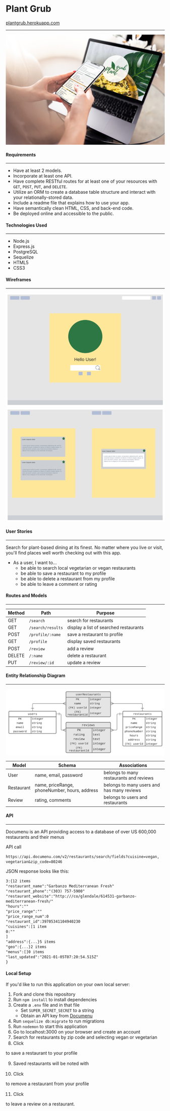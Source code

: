# Plant Grub
[plantgrub.herokuapp.com](https://plantgrub.herokuapp.com/)
___
![mockup](public/images/mockup.png)
#### Requirements
___

* Have at least 2 models.
* Incorporate at least one API.
* Have complete RESTful routes for at least one of your resources with `GET`, `POST`, `PUT`, and `DELETE`.
* Utilize an ORM to create a database table structure and interact with your relationally-stored data.
* Include a readme file that explains how to use your app.
* Have semantically clean HTML, CSS, and back-end code.
* Be deployed online and accessible to the public.

#### Technologies Used
___
* Node.js
* Express.js
* PostgreSQL
* Sequelize
* HTML5
* CSS3

#### Wireframes
___
![wireframe](public/images/wireframe.png)
![wireframe2](public/images/wireframe2.png)

#### User Stories
___
Search for plant-based dining at its finest. No matter where you live or visit, you'll find places well worth checking out with this app.
* As a user, I want to...
    * be able to search local vegetarian or vegan restaurants
    * be able to save a restaurant to my profile
    * be able to delete a restaurant from my profile
    * be able to leave a comment or rating

#### Routes and Models
___

| Method | Path | Purpose |
| ------ | -------------- | -------------------------------- |
| GET | `/search` | search for restaurants |
| GET | `/search/results` | display a list of searched restaurants |
| POST | `/profile/:name` | save a restaurant to profile |
| GET | `/profile` | display saved restaurants |
| POST | `/review` | add a review |
| DELETE | `/:name` | delete a restaurant |
| PUT | `/review/:id` | update a review |

#### Entity Relationship Diagram<br>
___
![ERD](public/images/erd.png)
<br>

| Model | Schema | Associations |
| ------| -------| ----------------------------------------- |
| User| name, email, password | belongs to many restaurants and reviews|
| Restaurant | name, priceRange, phoneNumber, hours, address | belongs to many users and has many reviews|
| Review | rating, comments | belongs to users and restaurants |

#### API
____
Documenu is an API providing access to a database of over US 600,000 restaurants and their menus

API call
```
https://api.documenu.com/v2/restaurants/search/fields?cuisine=vegan, vegetarian&zip_code=80246
```
JSON response looks like this:
```
3:{12 items
"restaurant_name":"Garbanzo Mediterranean Fresh"
"restaurant_phone":"(303) 757-5900"
"restaurant_website":"http:///co/glendale/614531-garbanzo-mediterranean-fresh/"
"hours":""
"price_range":""
"price_range_num":0
"restaurant_id":39705341104940230
"cuisines":[1 item
0:""
]
"address":{...}5 items
"geo":{...}2 items
"menus":[]0 items
"last_updated":"2021-01-05T07:20:54.515Z"
}
```
#### Local Setup
If you'd like to run this application on your own local server:

1. Fork and clone this repository
2. Run `npm install` to install dependencies
3. Create a `.env` file and in that file
    * Set `SUPER_SECRET_SECRET` to a string
    * Obtain an API key from [Documenu](https://documenu.com/)
4. Run `sequelize db:migrate` to run migrations
5. Run `nodemon` to start this application
6. Go to localhost:3000 on your browser and create an account
7. Search for restaurants by zip code and selecting vegan or vegetarian
8. Click <svg xmlns="http://www.w3.org/2000/svg" width="16" height="16" fill="currentColor" class="bi bi-save" viewBox="0 0 16 16">
  <path d="M2 1a1 1 0 0 0-1 1v12a1 1 0 0 0 1 1h12a1 1 0 0 0 1-1V2a1 1 0 0 0-1-1H9.5a1 1 0 0 0-1 1v7.293l2.646-2.647a.5.5 0 0 1 .708.708l-3.5 3.5a.5.5 0 0 1-.708 0l-3.5-3.5a.5.5 0 1 1 .708-.708L7.5 9.293V2a2 2 0 0 1 2-2H14a2 2 0 0 1 2 2v12a2 2 0 0 1-2 2H2a2 2 0 0 1-2-2V2a2 2 0 0 1 2-2h2.5a.5.5 0 0 1 0 1H2z"/>
</svg>  to save a restaurant to your profile

9. Saved restaurants will be noted with <svg xmlns="http://www.w3.org/2000/svg" width="16" height="16" fill="currentColor" class="bi bi-save-fill" viewBox="0 0 16 16">
  <path d="M8.5 1.5A1.5 1.5 0 0 1 10 0h4a2 2 0 0 1 2 2v12a2 2 0 0 1-2 2H2a2 2 0 0 1-2-2V2a2 2 0 0 1 2-2h6c-.314.418-.5.937-.5 1.5v7.793L4.854 6.646a.5.5 0 1 0-.708.708l3.5 3.5a.5.5 0 0 0 .708 0l3.5-3.5a.5.5 0 0 0-.708-.708L8.5 9.293V1.5z"/>
</svg>

10. Click <svg xmlns="http://www.w3.org/2000/svg" width="16" height="16" fill="currentColor" class="bi bi-trash" viewBox="0 0 16 16">
  <path d="M5.5 5.5A.5.5 0 0 1 6 6v6a.5.5 0 0 1-1 0V6a.5.5 0 0 1 .5-.5zm2.5 0a.5.5 0 0 1 .5.5v6a.5.5 0 0 1-1 0V6a.5.5 0 0 1 .5-.5zm3 .5a.5.5 0 0 0-1 0v6a.5.5 0 0 0 1 0V6z"/>
  <path fill-rule="evenodd" d="M14.5 3a1 1 0 0 1-1 1H13v9a2 2 0 0 1-2 2H5a2 2 0 0 1-2-2V4h-.5a1 1 0 0 1-1-1V2a1 1 0 0 1 1-1H6a1 1 0 0 1 1-1h2a1 1 0 0 1 1 1h3.5a1 1 0 0 1 1 1v1zM4.118 4 4 4.059V13a1 1 0 0 0 1 1h6a1 1 0 0 0 1-1V4.059L11.882 4H4.118zM2.5 3V2h11v1h-11z"/>
</svg> to remove a restaurant from your profile

11. Click <svg xmlns="http://www.w3.org/2000/svg" width="16" height="16" fill="currentColor" class="bi bi-pen" viewBox="0 0 16 16">
  <path d="m13.498.795.149-.149a1.207 1.207 0 1 1 1.707 1.708l-.149.148a1.5 1.5 0 0 1-.059 2.059L4.854 14.854a.5.5 0 0 1-.233.131l-4 1a.5.5 0 0 1-.606-.606l1-4a.5.5 0 0 1 .131-.232l9.642-9.642a.5.5 0 0 0-.642.056L6.854 4.854a.5.5 0 1 1-.708-.708L9.44.854A1.5 1.5 0 0 1 11.5.796a1.5 1.5 0 0 1 1.998-.001zm-.644.766a.5.5 0 0 0-.707 0L1.95 11.756l-.764 3.057 3.057-.764L14.44 3.854a.5.5 0 0 0 0-.708l-1.585-1.585z"/>
</svg> to leave a review on a restaurant.